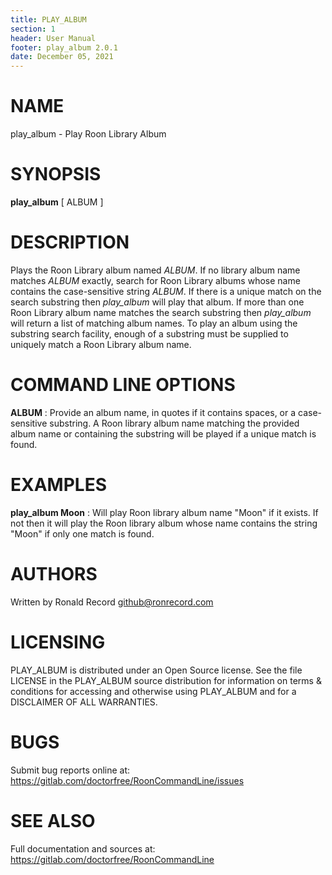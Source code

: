 ```yaml
---
title: PLAY_ALBUM
section: 1
header: User Manual
footer: play_album 2.0.1
date: December 05, 2021
---
```

# NAME
play_album - Play Roon Library Album

# SYNOPSIS
**play_album** [ ALBUM ]

# DESCRIPTION
Plays the Roon Library album named *ALBUM*. If no library album name matches *ALBUM* exactly, search for Roon Library albums whose name contains the case-sensitive string *ALBUM*. If there is a unique match on the search substring then *play_album* will play that album. If more than one Roon Library album name matches the search substring then *play_album* will return a list of matching album names. To play an album using the substring search facility, enough of a substring must be supplied to uniquely match a Roon Library album name.

# COMMAND LINE OPTIONS
**ALBUM**
:  Provide an album name, in quotes if it contains spaces, or a case-sensitive substring. A Roon library album name matching the provided album name or containing the substring will be played if a unique match is found.

# EXAMPLES
**play_album Moon**
: Will play Roon library album name "Moon" if it exists. If not then it will play the Roon library album whose name contains the string "Moon" if only one match is found.

# AUTHORS
Written by Ronald Record github@ronrecord.com

# LICENSING
PLAY_ALBUM is distributed under an Open Source license.
See the file LICENSE in the PLAY_ALBUM source distribution
for information on terms &amp; conditions for accessing and
otherwise using PLAY_ALBUM and for a DISCLAIMER OF ALL WARRANTIES.

# BUGS
Submit bug reports online at: https://gitlab.com/doctorfree/RoonCommandLine/issues

# SEE ALSO
Full documentation and sources at: https://gitlab.com/doctorfree/RoonCommandLine

